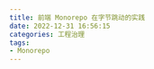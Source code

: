 ```yaml
---
title: 前端 Monorepo 在字节跳动的实践
date: 2022-12-31 16:56:15
categories: 工程治理
tags:
- Monorepo
---
```


<object data="/pdf/monorepo.pdf" type="application/pdf" width="100%" height="855px">
